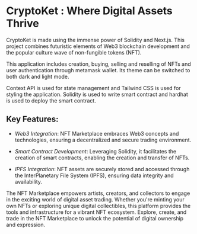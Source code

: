 CryptoKet : Where Digital Assets Thrive
======================================================  

CryptoKet is made using the immense power of Solidity and Next.js. This project combines futuristic elements of Web3 blockchain development and the popular culture wave of non-fungible tokens (NFT).

This application includes creation, buying, selling and reselling of NFTs and user authentication through metamask wallet. Its theme can be switched to both dark and light mode.

Context API is used for state management and Tailwind CSS is used for styling the application. Solidity is used to write smart contract and hardhat is used to deploy the smart contract.

## Key Features:

* *Web3 Integration*: NFT Marketplace embraces Web3 concepts and technologies, ensuring a decentralized and secure trading environment.  

* *Smart Contract Development*: Leveraging Solidity, it facilitates the creation of smart contracts, enabling the creation and transfer of NFTs.  

* *IPFS Integration*: NFT assets are securely stored and accessed through the InterPlanetary File System (IPFS), ensuring data integrity and availability.  

The NFT Marketplace empowers artists, creators, and collectors to engage in the exciting world of digital asset trading. Whether you're minting your own NFTs or exploring unique digital collectibles, this platform provides the tools and infrastructure for a vibrant NFT ecosystem. Explore, create, and trade in the NFT Marketplace to unlock the potential of digital ownership and expression.  